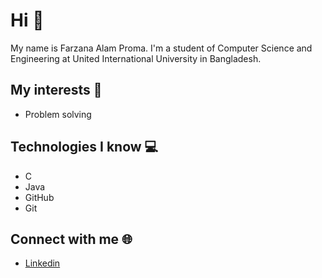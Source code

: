 <h1>Hi 👋</h1>
<p>
My name is Farzana Alam Proma. I'm a student of Computer Science and Engineering at United International University in Bangladesh.
</p>

<h2>
  My interests 📌
</h2>
<ul>
  <li>Problem solving</li>
  
</ul>



<h2>
  Technologies I know 💻
</h2>
<ul>
  <li>C</li>
  <li>Java</li>
  <li>GitHub</li>
  <li>Git</li>
</ul>

<h2>
  Connect with me 🌐
</h2>
<ul>
  <li>
    <a href="">Linkedin</a>
  </li>
</ul>
